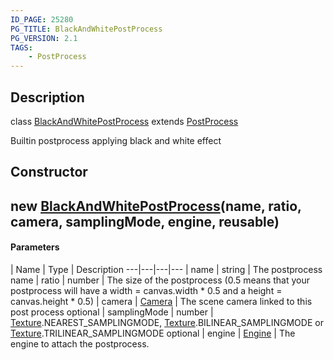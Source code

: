 ```yaml
---
ID_PAGE: 25280
PG_TITLE: BlackAndWhitePostProcess
PG_VERSION: 2.1
TAGS:
    - PostProcess
---
```

## Description

class [BlackAndWhitePostProcess](/classes/2.4/BlackAndWhitePostProcess) extends [PostProcess](/classes/2.4/PostProcess)

Builtin postprocess applying black and white effect

## Constructor

## new [BlackAndWhitePostProcess](/classes/2.4/BlackAndWhitePostProcess)(name, ratio, camera, samplingMode, engine, reusable)



#### Parameters
 | Name | Type | Description
---|---|---|---
 | name | string |    The postprocess name
 | ratio | number |    The size of the postprocess (0.5 means that your postprocess will have a width = canvas.width * 0.5 and a height = canvas.height * 0.5)
 | camera | [Camera](/classes/2.4/Camera) |    The scene camera linked to this post process
optional | samplingMode | number |    [Texture](/classes/2.4/Texture).NEAREST_SAMPLINGMODE, [Texture](/classes/2.4/Texture).BILINEAR_SAMPLINGMODE or [Texture](/classes/2.4/Texture).TRILINEAR_SAMPLINGMODE
optional | engine | [Engine](/classes/2.4/Engine) |    The engine to attach the postprocess.
